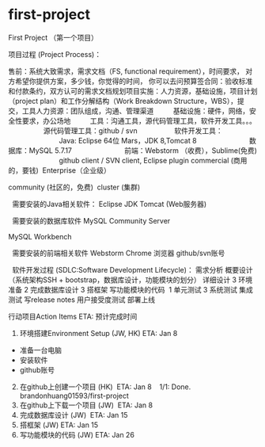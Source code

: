 # first-project


First
Project （第一个项目）

项目过程 (Project Process)：

售前：系统大致需求，需求文档（FS, functional requirement），时间要求， 对方希望你提供方案，多少钱，你觉得的时间， 你可以去问预算签合同：验收标准和付款条约，双方认可的需求文档规划项目实施：人力资源，基础设施，项目计划（project plan）和工作分解结构（Work Breakdown Structure，WBS），提交，工具人力资源：团队组成，沟通、管理渠道
         基础设施：硬件，网络，安全性要求，办公场地
         工具：沟通工具，源代码管理工具，软件开发工具。。。
                  源代码管理工具：github / svn
                  软件开发工具：
                          Java: Eclipse 64位 Mars，JDK 8,Tomcat 8
                          数据库：MySQL 5.7.17
                          前端：Webstorm （收费），Sublime(免费)
                          github client / SVN client, Eclipse plugin
commercial
(商用的，要钱)  Enterprise（企业级）

community
(社区的，免费)  cluster (集群)

 
需要安装的Java相关软件：
Eclipse
JDK
Tomcat (Web服务器)

 
需要安装的数据库软件
MySQL
Community Server

MySQL
Workbench

 
需要安装的前端相关软件
Webstorm
Chrome 浏览器
github/svn账号

 
软件开发过程 (SDLC:Software Development Lifecycle)：
需求分析
概要设计 （系统架构SSH + bootstrap，数据库设计，功能模块的划分）
详细设计 3
环境准备 2
完成数据库设计 3
搭框架
写功能模块的代码  1
单元测试 3
系统测试
集成测试
写release notes
用户接受度测试
部署上线
 

行动项目Action Items 
ETA: 预计完成时间

1. 环境搭建Environment Setup (JW, HK) ETA: Jan 8
  + 准备一台电脑 
  + 安装软件
  + github账号
  
2. 在github上创建一个项目 (HK)  ETA: Jan 8
    1/1: Done. brandonhuang01593/first-project 
3. 在github上下载一个项目 (JW)  ETA: Jan 8
4. 完成数据库设计 (JW)  ETA: Jan 15
5. 搭框架 (JW) ETA: Jan 15
6. 写功能模块的代码 (JW) ETA: Jan 26









